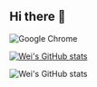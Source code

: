 ## Hi there 👋

![Google Chrome](https://img.shields.io/badge/Google%20Chrome-4285F4?style=for-the-badge&logo=GoogleChrome&logoColor=white)


[![Wei's GitHub stats](https://github-readme-stats.vercel.app/api?username=weiwang0305)](https://github.com/weiwang0305/github-readme-stats)


![Wei's GitHub stats](https://github-readme-stats.vercel.app/api?username=weiwang0305&show=reviews,discussions_started,discussions_answered,prs_merged,prs_merged_percentage)
<!--
**weiwang0305/weiwang0305** is a ✨ _special_ ✨ repository because its `README.md` (this file) appears on your GitHub profile.

Here are some ideas to get you started:

- 🔭 I’m currently working on ...
- 🌱 I’m currently learning ...
- 👯 I’m looking to collaborate on ...
- 🤔 I’m looking for help with ...
- 💬 Ask me about ...
- 📫 How to reach me: ...
- 😄 Pronouns: ...
- ⚡ Fun fact: ...
-->

